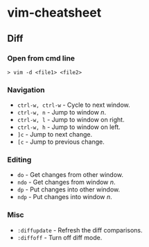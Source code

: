 # vim-cheatsheet

## Diff

### Open from cmd line

```
> vim -d <file1> <file2>
```

### Navigation

* `ctrl-w, ctrl-w` - Cycle to next window.
* `ctrl-w, n` - Jump to window *n*.
* `ctrl-w, l` - Jump to window on right.
* `ctrl-w, h` - Jump to window on left.
* `]c` - Jump to next change.
* `[c` - Jump to previous change.

### Editing

* `do` - Get changes from other window.
* `ndo` - Get changes from window *n*.
* `dp` - Put changes into other window.
* `ndp` - Put changes into window *n*.

### Misc

* `:diffupdate` - Refresh the diff comparisons.
* `:diffoff` - Turn off diff mode.
